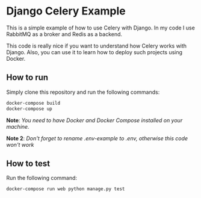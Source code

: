 # Django Celery Example

This is a simple example of how to use Celery with Django. In my code I use RabbitMQ as a broker and Redis as a backend.

This code is really nice if you want to understand how Celery works with Django. Also, you can use it to learn how to
deploy such projects using Docker.

## How to run

Simply clone this repository and run the following commands:

```bash
docker-compose build
docker-compose up
```

__Note__: *You need to have Docker and Docker Compose installed on your machine.*

__Note 2__: *Don't forget to rename .env-example to .env, otherwise this code won't work*

## How to test

Run the following command:

```bash
docker-compose run web python manage.py test
```